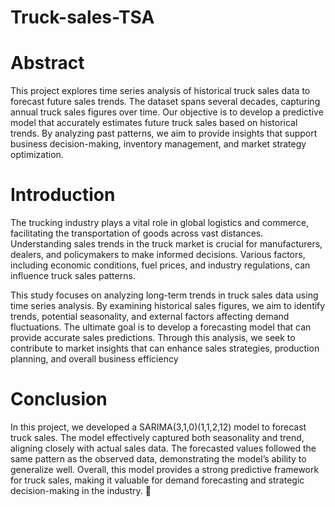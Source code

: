 # Truck-sales-TSA
# Abstract
This project explores time series analysis of historical truck sales data to forecast future sales trends. The dataset spans several decades, capturing annual truck sales figures over time. Our objective is to develop a predictive model that accurately estimates future truck sales based on historical trends. By analyzing past patterns, we aim to provide insights that support business decision-making, inventory management, and market strategy optimization.

# Introduction
The trucking industry plays a vital role in global logistics and commerce, facilitating the transportation of goods across vast distances. Understanding sales trends in the truck market is crucial for manufacturers, dealers, and policymakers to make informed decisions. Various factors, including economic conditions, fuel prices, and industry regulations, can influence truck sales patterns.

This study focuses on analyzing long-term trends in truck sales data using time series analysis. By examining historical sales figures, we aim to identify trends, potential seasonality, and external factors affecting demand fluctuations. The ultimate goal is to develop a forecasting model that can provide accurate sales predictions. Through this analysis, we seek to contribute to market insights that can enhance sales strategies, production planning, and overall business efficiency


# Conclusion
In this project, we developed a SARIMA(3,1,0)(1,1,2,12) model to forecast truck sales. The model effectively captured both seasonality and trend, aligning closely with actual sales data. The forecasted values followed the same pattern as the observed data, demonstrating the model’s ability to generalize well.
Overall, this model provides a strong predictive framework for truck sales, making it valuable for demand forecasting and strategic decision-making in the industry. 🚛
